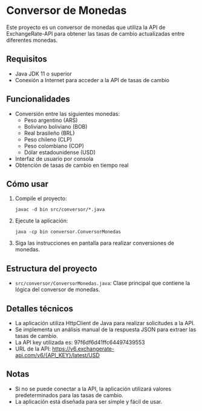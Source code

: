 # Conversor de Monedas

Este proyecto es un conversor de monedas que utiliza la API de ExchangeRate-API para obtener las tasas de cambio actualizadas entre diferentes monedas.

## Requisitos

- Java JDK 11 o superior
- Conexión a Internet para acceder a la API de tasas de cambio

## Funcionalidades

- Conversión entre las siguientes monedas:
  - Peso argentino (ARS)
  - Boliviano boliviano (BOB)
  - Real brasileño (BRL)
  - Peso chileno (CLP)
  - Peso colombiano (COP)
  - Dólar estadounidense (USD)
- Interfaz de usuario por consola
- Obtención de tasas de cambio en tiempo real

## Cómo usar

1. Compile el proyecto:
   ```
   javac -d bin src/conversor/*.java
   ```

2. Ejecute la aplicación:
   ```
   java -cp bin conversor.ConversorMonedas
   ```

3. Siga las instrucciones en pantalla para realizar conversiones de monedas.

## Estructura del proyecto

- `src/conversor/ConversorMonedas.java`: Clase principal que contiene la lógica del conversor de monedas.


## Detalles técnicos

- La aplicación utiliza HttpClient de Java para realizar solicitudes a la API.
- Se implementa un análisis manual de la respuesta JSON para extraer las tasas de cambio.
- La API key utilizada es: 97f6df6d41ffc64497439553
- URL de la API: https://v6.exchangerate-api.com/v6/{API_KEY}/latest/USD

## Notas

- Si no se puede conectar a la API, la aplicación utilizará valores predeterminados para las tasas de cambio.
- La aplicación está diseñada para ser simple y fácil de usar.